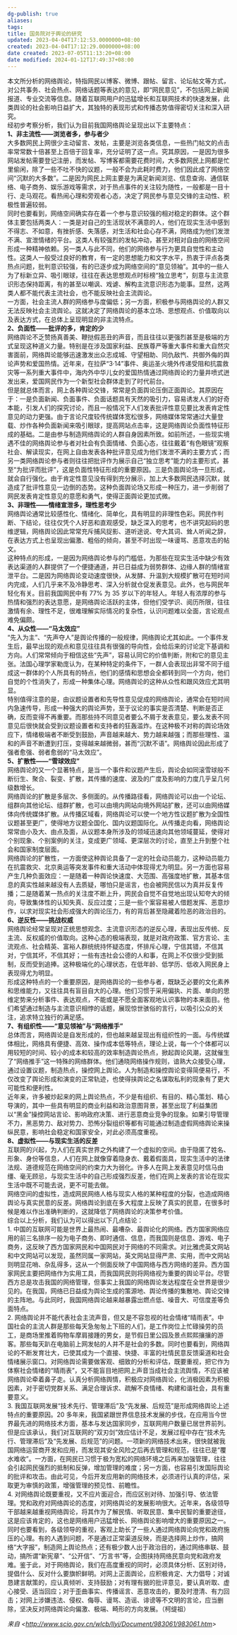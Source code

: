 ```yaml
---
dg-publish: true
aliases: 
tags: 
title: 国务院对于舆论的研究
updated: 2023-04-04T17:12:53.0000000+08:00
created: 2023-04-04T17:12:29.0000000+08:00
date created: 2023-07-05T11:13:20+08:00
date modified: 2024-01-12T17:49:37+08:00
---
```


本文所分析的网络舆论，特指网民以博客、微博、跟帖、留言、论坛帖文等方式，对公共事务、社会热点、网络话题等表达的意见，即“网民意见”，不包括网上新闻报道、专业交流等信息。随着互联网用户的迅猛增长和互联网技术的快速发展，此类舆论的社会影响日益扩大，其独特的表现形式和传播态势值得密切关注和深入研究。  
经初步考察分析，我们认为目前我国网络舆论呈现出以下主要特点：  
**1、非主流性——浏览者多，参与者少**  
大多数网民上网很少主动留言、发帖，主要是浏览各类信息，一些热门帖文的点击率常常数十倍甚至上百倍于回复率，充分证明了这一点。究其原因，一是因为很多网站发帖需要登记注册，而发帖、写博客都需要花费时间，大多数网民上网都是忙里偷闲，除了一些不吐不快的议题，一般不会为此耗时费力，他们因此成了网络空间“沉默的大多数”。二是因为网民上网主要是为满足新闻浏览、信息查询、通信联络、电子商务、娱乐游戏等需求，对于热点事件的关注较为随性，一般都是一目十行、走马观花。看热闹心理和旁观者心态，决定了网民参与意见交锋的主动性、积极性普遍较弱。  
同时也要看到，网络空间确实存在着一个参与意识较强的相对稳定的群体。这个群体主要包括两类人：一类是对自己的生活现状不满意的人，他们在现实生活中感到不得志、不如意，有挫折感、失落感，对生活和社会心存不满，网络成为他们发泄不满、宣泄情绪的平台。这类人有较强烈的发帖冲动，甚至对相对自由的网络空间形成一种精神依赖。另一类人与此不同，他们的网络参与行为更具自觉性和主动性。这类人一般受过良好的教育，有一定的思想能力和文字水平，热衷于评点各类热点问题，批判意识较强，有的已逐步成为网络空间的“意见领袖”。其中的一些人为了标新立异、吸引眼球，往往在表达思想观点时标榜“独立思考”，刻意与主流意识形态保持距离，有的甚至以嘲讽、戏谑、解构主流意识形态为能事。显然，这两类人都不能代表主流社会，也不能反映社会主流舆论。  
一方面，社会主流人群的网络参与度偏低；另一方面，积极参与网络舆论的人群又无法反映社会主流舆论。这就决定了网络舆论的基本立场、思想观点、价值取向以及表达方式，在总体上呈现明显的非主流特点。  
**2、负面性——批评的多，肯定的少**  
网络舆论不乏赞扬真善美、鞭挞假恶丑的声音，而且往往以更强烈甚至是极端的方式呈现这种道义力量。特别是在涉及国家利益、民族尊严等重大事件和重大自然灾害面前，网络舆论能够迅速激发出众志成城、守望相助、同仇敌忾、共御外侮的舆论声势和爱国热情。近年来，在拉萨“3·14”事件、奥运圣火境外传递受阻和抗震救灾等一系列重大事件中，海内外中华儿女的爱国热情通过网络舆论的力量井喷式迸发出来，爱国网民作为一个新型社会群体走到了时代前台。  
但是就总体而言，网上各种舆论交锋，常常是负面舆论压倒正面舆论。其原因在于：一是负面新闻、负面事件、负面话题具有天然的吸引力，容易诱发人们的好奇本能，引发人们的探究讨论，而且一般情况下人们发表批评性意见要比发表肯定性意见的动力更强。由于言论尺度较传统媒体宽松很多，网络媒体常常通过大量登载、炒作各种负面新闻来吸引眼球，提高网站点击率，这是网络舆论负面性特征形成的基础。二是由参与制造网络舆论的人群自身因素所致。如前所述，一些现实境遇不佳的网络舆论参与者对社会有负面情绪、负面心态，往往戴着“有色眼镜”观察社会、解读现实，在网上自由发表各种批评意见成为他们发泄不满的主要方式；而另一类网络舆论参与者则往往把批评作为展示自己“独立思考”能力的主要形式，甚至“为批评而批评”，这是负面性特征形成的重要原因。三是负面舆论场一旦形成，就会自行强化。由于肯定性意见没有得到充分展示，加上大多数网民选择沉默，就造成了批评性意见一边倒的态势。这种负面舆论场又形成一种压力，进一步削弱了网民发表肯定性意见的意愿和勇气，使得正面舆论更加式微。  
**3、非理性——情绪宣泄多，理性思考少**  
网络舆论通常比较感性化、情绪化、简单化，具有明显的非理性色彩。网民作判断、下结论，往往仅凭个人好恶和直观感受，缺乏深入的思考，也不讲究起码的思维逻辑，网络舆论因此常常充斥捕风捉影、道听途说、夸大其词、耸人听闻之辞，在表达方式上也呈现出偏激、粗俗的倾向，甚至不时出现一味谩骂、恶意攻击的帖文。  
这种特点的形成，一是因为网络舆论参与的门槛低，为那些在现实生活中缺少有效表达渠道的人群提供了一个便捷通道，并已日益成为弱势群体、边缘人群的情绪宣泄平台。二是因为网络舆论变动速度很快，从发酵、升温到大规模扩散可在短时间内完成，人们几乎来不及冷静思考、深入分析就仓促发表意见。此外，也与网民年轻化有关。目前我国网民中有 77% 为 35 岁以下的年轻人。年轻人有浓厚的参与热情和强烈的表达意愿，是网络舆论活跃的主体，但他们受学识、阅历所限，往往激情有余、理性不足，很难理解实际情况的复杂性，认识问题难以全面，言论观点难免偏颇。  
**4、从众性——“马太效应”**  
“先入为主”、“先声夺人”是舆论传播的一般规律，网络舆论尤其如此。一个事件发生后，最早出现的观点和意见往往具有很强的导向性，会给后来的讨论定下基调和方向。人们常常倾向于相信这些“先声”，容易认同它的价值判断，附和它的意见主张。法国心理学家勒庞认为，在某种特定的条件下，一群人会表现出非常不同于组成这一群体的个人所具有的特点，他们的感情和思想会全都转到同一个方向，他们自觉的个性消失了，形成一种集体心理。网络舆论的这种从众性和跟风效应尤其明显。  
特别值得注意的是，由议题设置者和先导性意见促成的网络舆论，通常会在短时间内急速传导，形成一种强大的舆论声势，至于议论的事实是否清楚、判断是否正确，反而变得不再重要。而那些持不同意见者要么不屑于发表意见，要么发表不同意见后很快就会受到议题设置者和支持者的狂轰滥炸。在这种极不对称的舆论场效应下，情绪极端者不断受到鼓励，声音越来越大、势力越来越强；而那些理性、温和的声音不断遭到打压，变得越来越微弱，甚而“沉默不语”。网络舆论因此形成了强者愈强、弱者愈弱的“马太效应”。  
**5、扩散性——“雪球效应”**  
网络舆论的又一个显著特点，是当一个事件和议题产生后，舆论会如同滚雪球般不断衍生、聚合、裂变、扩散，其传播的速度、波及的广度及影响的力度几乎呈几何级数增长。  
网络舆论的扩散是多层次、多侧面的。从传播路径看，网络舆论可以由一个论坛、组群向其他论坛、组群扩散，也可以由境内网站向境外网站扩散，还可以由网络媒体向传统媒体扩散。从传播区域看，网络舆论可以使一个地方性议题扩散为全国性议题甚至更广，使得地方议题全国化、国内议题国际化。从传播走向看，网络舆论常常由小及大、由点及面，从议题本身所涉及的领域迅速向其他领域蔓延，使得对个别现象、个别案例的关注，变成更广领域、更深层次的讨论，直至上升到整个社会和国家制度层面。  
网络舆论的扩散性，一方面使这种舆论具备了一定的社会动员能力，这种动员能力在抗震救灾、北京奥运等突发事件和重大活动中体现得尤为明显。另一方面也容易产生几种负面效应：一是随着一种舆论快速度、大范围、高强度地扩散，其基本信息的真实性越来越没有人去质疑，哪怕只是谣言，也会被网民信以为真并反复传播；二是随着某一热点的关注度不断上升，网民会自觉不自觉地出现认知夸大的倾向，导致集体性的认知失真、反应过度；三是一些个案容易被人借题发挥、恶意炒作，以求对现实社会形成强大的舆论压力，有的背后甚至隐藏着险恶的政治目的。  
**6、逆反性——挑战权威**  
网络舆论经常呈现对正统思想观念、主流意识形态的逆反心理，表现出反传统、反主流、反权威的价值取向。这种心态的极端表现，就是对政府政策、官方言论、主流观点、社会精英、富裕人群统统持怀疑态度，怀排斥心理，宁信其错，不信其对，宁信其坏，不信其好；一些有违社会公德的人和事，在网上不仅很少受到抵制，反而受到追捧。这种极端化的心理状态，在低年龄、低学历、低收入网民身上表现得尤为明显。  
形成这种特点的一个重要原因，是网络舆论的一些参与者，既缺乏必要的文化素养和思维能力，又往往具有盲目自大的心理。他们习惯于采用偏执、片面、单向的思维定势来分析事件、表达观点，不能或是不愿全面客观地认识事物的本来面目。他们希望通过制造与主流意识相悖的话题，展现惊世骇俗的言行，以吸引公众的关注，追求特立独行的满足感。  
**7、有组织性——“意见领袖”与“网络推手”**  
总体而言，网络舆论是自发形成的，但也越来越呈现出有组织性的一面。与传统媒体相比，网络具有便捷、高效、操作成本低等特点，理论上说，每一个个体都可以用较短的时间、较小的成本和较高的效率制造舆论热点，掀起舆论风潮，这就催生了“网络推手”这一特殊的网络群体。他们通晓网络操作规则，谙熟大众接受心理，通过设置议题，制造热点，操控网上舆论。人为制造和操控舆论变得简便易行，不仅改变了舆论形成和演变的正常轨迹，也使得挟舆论之名谋取私利的现象有了更大可能性和便利性。  
近年来，许多被炒起来的网上舆论热点，不少是有组织、有目的、精心策划、精心导演的，其中一些具有明显的商业利益和政治意图背景，甚至出现了利益集团以“黑金”操控网站言论、影响政府决策、进行恶意商业竞争的现象。如果引导管理不力，黑恶势力、敌对势力、恐怖分裂组织等都有可能通过制造虚假网络舆论来操纵民意，影响社会稳定和国家安全，对此必须高度重视。  
**8、虚拟性——与现实生活的反差**  
互联网的兴起，为人们在真实世界之外构建了一个虚拟的空间。由于隐匿了姓名、形象、身份等信息，人们在网上就像穿着隐身衣、戴着假面具，现实生活中的法律法规、道德规范在网络空间的约束力大为弱化。许多人在网上发表意见时信马由缰、毫无顾忌，与现实生活中的自己形成强烈反差，他们在网上发表的言论在现实生活中既不可能去说，更不可能去做。  
网络空间的虚拟性，造成网民网络人格与现实人格的某种程度的分裂，也造成网络舆论与真实民意的反差。网络舆论到底在多大程度上反映了真实的民意，在很多时候是难以作出准确判断的，这就降低了网络舆论的决策参考价值。  
综合以上分析，我们认为可以得出以下几点结论：  
1\. 中国的互联网可能是世界上最热闹、最嘈杂、最舆论化的网络。西方国家网络应用的前三名排序一般为电子商务、即时通信、信息，而我国则是信息、游戏、电子商务，这反映了西方国家网民和中国网民对于网络的不同需求。对比雅虎英文网站和中文网站可以发现，虽然同属一家网站，英文网站显得严肃、实用，而中文网站则明显花哨、杂乱得多，这从一个侧面反映了中国网络与西方网络的差异。西方国家网民主要把网络作为实用工具，而我国网民则将网络视为重要的舆论平台。尽管西方总是攻击我国的网络管理，但事实上我国的网络舆论发达程度在全世界是很少见的。在我国，网络已日益成为舆论生成的策源地、舆论传播的集散地、舆论交锋的主阵地。与此同时，我国网络舆论越来越暴露出燃点低、噪音大、可信度差等负面特点。  
2\. 网络舆论并不能代表社会主流声音，但又是不容忽视的社会情绪“晴雨表”。中国社会的主流人群是那些每天急匆匆上下班的人们，是工作岗位上忙碌操劳的员工，是商场里推着购物车摩肩接踵的男女，是节假日里公园及景点熙熙攘攘的游客。那些每天趴在电脑前上网发帖的人并不是社会的多数。同时也要看到，网络舆论的不断发育壮大，已使其成为一个直接、快捷、丰富的社情民意反馈渠道和社会情绪展示窗口。对网络舆论需要做客观、细致的分析和评估，既要重视，把它作为体察社会情绪的“晴雨表”，又不能盲目地把网上声音当成社会主流舆情，不应该被网络舆论牵着鼻子走。认真分析网络舆情，积极应对网络舆论，化消极因素为积极因素，对于密切党群关系、满足合理诉求、疏解不良情绪、构建和谐社会，具有重要意义。  
3\. 我国互联网发展“技术先行、管理滞后”及“先发展、后规范”是形成网络舆论上述特点的重要原因。20 多年来，我国紧跟世界信息技术发展的步伐，在应用当今世界最先进的网络技术方面，基本与发达国家同步，互联网用户数量已居世界前列。但是应该承认，我们对互联网的“双刃剑”效应估计不足，发展过程中存在“技术先行、管理滞后”及“先发展、后规范”的问题。一项新的网络技术出来，很快就被我国网络运营商开发和应用，而发现其安全风险之后再去管理和规范，往往已是“覆水难收”。一方面，在网民已习惯于极为宽松的网络环境之后再来加强管理，往往会引起网民强烈的抵制和反弹，增加管理的难度；另一方面，也容易引发国际舆论的批评和攻击。由此可见，今后开发应用新的网络技术，必须进行认真的评估，采取更为审慎的政策，增强管理的预见性、前瞻性。  
4\. 对网络舆论既要重视，又不应片面迎合，而应区别对待、加强引导、依法管理。党和政府对网络舆论的态度，对网络舆论的发展影响很大。近年来，各级领导干部越来越重视网络舆论，将其作为了解民情、听取民意、集中民智的重要途径，这是应该肯定的，这也是网络用户迅猛增长、网络舆论影响增大的重要原因之一。同时也要看到，各级领导的重视，客观上助长了一些人通过网络舆论向党和政府施压的心理。有的人遇到问题，不是通过正常渠道反映，而是选择网上炒作，搞网络“大字报”，制造网上舆论热点；还有极少数人出于政治目的，通过网络串联、鼓动，搞所谓“新宪章”、“公开信”、“万言书”等，企图挟持网络民意向党和政府发难。鉴于此，对于网络舆论，我们在高度重视的同时，必须具体分析、区别对待，提倡什么、反对什么要旗帜鲜明。对网上正面舆论，应积极肯定、大力倡导；对诚恳建言献策的，应认真倾听、支持鼓励；对有理有据的批评意见，要认真听取、虚心接受、适当回应；对于歪曲事实、传播谣言、恶意攻击的，要及时澄清、有力回击；对网上涉嫌违法、侵权、侮辱、谩骂、造谣、诽谤等不文明的言论，应当删除，坚决反对网络舆论向偏激、极端、畸形的方向发展。（柯缇祖）

*来自 \<<http://www.scio.gov.cn/wlcb/llyj/Document/983061/983061.htm>\>*

